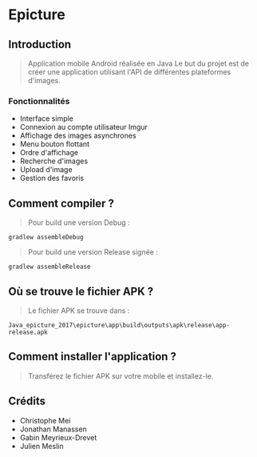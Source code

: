 # Epicture

## Introduction

> Application mobile Android réalisée en Java
> Le but du projet est de créer une application utilisant l'API de différentes plateformes d'images.

### Fonctionnalités

- Interface simple
- Connexion au compte utilisateur Imgur
- Affichage des images asynchrones
- Menu bouton flottant
- Ordre d'affichage
- Recherche d'images
- Upload d'image
- Gestion des favoris


## Comment compiler ?

> Pour build une version Debug :

```
gradlew assembleDebug
```


> Pour build une version Release signée :

```
gradlew assembleRelease
```

## Où se trouve le fichier APK ?

> Le fichier APK se trouve dans :

```
Java_epicture_2017\epicture\app\build\outputs\apk\release\app-release.apk
```

## Comment installer l'application ?

> Transférez le fichier APK sur votre mobile et installez-le.

## Crédits

- Christophe Mei
- Jonathan Manassen
- Gabin Meyrieux-Drevet
- Julien Meslin